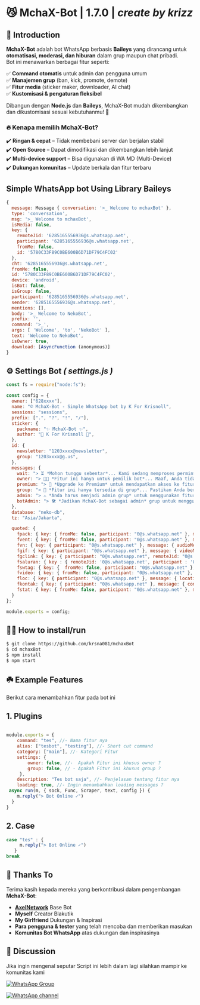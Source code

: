 # **😼 MchaX-Bot | 1.7.0** | ***create by krizz***


## 📜 Introduction  

**MchaX-Bot** adalah bot WhatsApp berbasis **Baileys** yang dirancang untuk **otomatisasi, moderasi, dan hiburan** dalam grup maupun chat pribadi.  
Bot ini menawarkan berbagai fitur seperti:  

✅ **Command otomatis** untuk admin dan pengguna umum  
✅ **Manajemen grup** (ban, kick, promote, demote)  
✅ **Fitur media** (sticker maker, downloader, AI chat)  
✅ **Kustomisasi & pengaturan fleksibel**  

Dibangun dengan **Node.js** dan **Baileys**, MchaX-Bot mudah dikembangkan dan dikustomisasi sesuai kebutuhanmu! 🚀  

### 🔥 Kenapa memilih MchaX-Bot?  
✔️ **Ringan & cepat** – Tidak membebani server dan berjalan stabil  
✔️ **Open Source** – Dapat dimodifikasi dan dikembangkan lebih lanjut  
✔️ **Multi-device support** – Bisa digunakan di WA MD (Multi-Device)  
✔️ **Dukungan komunitas** – Update berkala dan fitur terbaru

## Simple WhatsApp bot Using Library Baileys
```javascript
{
  message: Message { conversation: '>_ Welcome to mchaxBot' },
  type: 'conversation',
  msg: '>_ Welcome to mchaxBot',
  isMedia: false,
  key: {
    remoteJid: '6285165556936@s.whatsapp.net',
    participant: '6285165556936@s.whatsapp.net',
    fromMe: false,
    id: '5780C33F89C0BE600B6D71DF79C4FC02'
  },
  cht: '6285165556936@s.whatsapp.net',
  fromMe: false,
  id: '5780C33F89C0BE600B6D71DF79C4FC02',
  device: 'android',
  isBot: false,
  isGroup: false,
  participant: '6285165556936@s.whatsapp.net',
  sender: '6285165556936@s.whatsapp.net',
  mentions: [],
  body: '>_ Welcome to NekoBot',
  prefix: '',
  command: '>_',
  args: [ 'Welcome', 'to', 'NekoBot' ],
  text: 'Welcome to NekoBot',
  isOwner: true,
  download: [AsyncFunction (anonymous)]
}
```

## ⚙️ Settings Bot ***( settings.js )***
```javascript
const fs = require("node:fs");

const config = {
  owner: ["628xxxx"],
  name: "© MchaX-Bot - Simple WhatsApp bot by K For Krisnoll",
  sessions: "sessions",
  prefix: [".", "?", "!", "/"],
  sticker: {
    packname: "✨ MchaX-Bot ✨",
    author: "🐾 K For Krisnoll 🐾",
  },
  id: {
    newsletter: "1203xxxx@newsletter",
    group: "1203xxxx@g.us",
  },
  messages: {
    wait: "> ⏳ *Mohon tunggu sebentar*... Kami sedang memproses permintaan Anda, harap bersabar ya!", 
    owner: "> 🧑‍💻 *Fitur ini hanya untuk pemilik bot*... Maaf, Anda tidak memiliki akses ke fitur ini.", 
    premium: "> 🥇 *Upgrade ke Premium* untuk mendapatkan akses ke fitur eksklusif, murah dan cepat! Hubungi admin untuk info lebih lanjut.", 
    group: "> 👥 *Fitur ini hanya tersedia di grup*... Pastikan Anda berada di grup WhatsApp untuk mengakses fitur ini.",
    admin: "> ⚠️ *Anda harus menjadi admin grup* untuk menggunakan fitur ini, karena bot memerlukan hak akses admin.", 
    botAdmin: "> 🛠️ *Jadikan MchaX-Bot sebagai admin* grup untuk menggunakan fitur ini. Pastikan Anda memberikan hak admin kepada bot.",
  },
  database: "neko-db",
  tz: "Asia/Jakarta",

  quoted: {
    fpack: { key: { fromMe: false, participant: "0@s.whatsapp.net" }, message: { pollCreationMessageV3: { name: "© MchaX-Bot | Playground", options: [{ optionName: "1" }, { optionName: "2" }], selectableOptionsCount: 0 } } },
    fvent: { key: { fromMe: false, participant: "0@s.whatsapp.net" }, message: { eventMessage: { isCanceled: false, name: "© MchaX-Bot | Playground", description: "...", startTime: "1738760400" } } },
    fvn: { key: { participant: "0@s.whatsapp.net" }, message: { audioMessage: { mimetype: "audio/ogg; codecs=opus", seconds: 359996400, ptt: true } } },
    fgif: { key: { participant: "0@s.whatsapp.net" }, message: { videoMessage: { title: "© MchaX-Bot | Playground", seconds: 359996400, gifPlayback: true, caption: "© MchaX-Bot | Playground" } } },
    fgclink: { key: { participant: "0@s.whatsapp.net", remoteJid: "0@s.whatsapp.net" }, message: { groupInviteMessage: { groupJid: "1203xxxx@g.us", inviteCode: "m", groupName: "© MchaX-Bot | Playground", caption: `Lihat Undangan` } } },
    fsaluran: { key : { remoteJid: '0@s.whatsapp.net', participant : '0@s.whatsapp.net' }, message: { newsletterAdminInviteMessage: { newsletterJid: "1203xxxx@newsletter", newsletterName: "© MchaX-Bot | Playground", caption: "© MchaX-Bot | Playground" } } },
    fswtag: { key: {  fromMe: false, participant: "0@s.whatsapp.net" }, message: { groupStatusMentionMessage: { message: { protocolMessage: { key: m.key,  type: 25 } } } } },
    fvideo: { key: { fromMe: false, participant: "0@s.whatsapp.net" }, message: { videoMessage: { title: "© MchaX-Bot | Playground", seconds: 359996400, caption: "© MchaX-Bot | Playground" } } },
    floc: { key: { participant: "0@s.whatsapp.net" }, message: { locationMessage: { name: "© MchaX-Bot | Playground" } } },
    fkontak: { key: { participant: "0@s.whatsapp.net" }, message: { contactMessage: { displayName: "© MchaX-Bot | Playground", vcard: "BEGIN:VCARD\nVERSION:3.0\nN:XL;Krisnoll;;;\nFN:Krisnoll\nEND:VCARD" } } },
    fstat: { key: { fromMe: false, participant: "0@s.whatsapp.net" }, message: { imageMessage: { url: "https://example.com/image.jpg", mimetype: "image/jpeg", caption: "© MchaX-Bot | Playground" } } },
  }
};

module.exports = config;
```

## 👨‍💻 How to install/run
```bash
$ git clone https://github.com/krsna081/mchaxBot
$ cd mchaxBot
$ npm install
$ npm start
```

## ☘️ Example Features
Berikut cara menambahkan fitur pada bot ini

## 1. Plugins
```javascript

module.exports = {
    command: "tes", //- Nama fitur nya
    alias: ["tesbot", "testing"], //- Short cut command
    category: ["main"], //- Kategori Fitur 
    settings: {
        owner: false, //-  Apakah Fitur ini khusus owner ?
        group: false, // - Apakah Fitur ini khusus group ?
     },
    description: "Tes bot saja", //- Penjelasan tentang fitur nya
    loading: true, //- Ingin menambahkan loading messages ?
 async run(m, { sock, Func, Scraper, text, config }) {
    m.reply("> Bot Online ✓")
  }
}
```
## 2. Case
```javascript
case "tes" : {
     m.reply("> Bot Online ✓")
   }
break
```

## 🎉 Thanks To
Terima kasih kepada mereka yang berkontribusi dalam pengembangan **MchaX-Bot**:  
- **[AxelNetwork](https://github.com/AxellNetwork)** Base Bot
- **Myself**  Creator Blakutik
- **My Girlfriend** Dukungan & Inspirasi
- **Para pengguna & tester** yang telah mencoba dan memberikan masukan  
- **Komunitas Bot WhatsApp** atas dukungan dan inspirasinya
## 📢 Discussion 
Jika ingin mengenal seputar Script ini lebih dalam lagi
silahkan mampir ke komunitas kami

[![WhatsApp Group](https://img.shields.io/badge/WhatsApp%20Group-25D366?style=for-the-badge&logo=whatsapp&logoColor=white)](https://chat.whatsapp.com/Kk4OfajNSAQB6Oq3LrKF41)

[![WhatsApp channel](https://img.shields.io/badge/WhatsApp%20Channel-25D366?style=for-the-badge&logo=whatsapp&logoColor=white)](https://whatsapp.com/channel/0029VaOQ0f3BA1f7HHV9DV1J)

